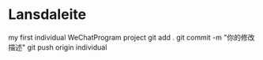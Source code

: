# Lansdaleite
my first individual WeChatProgram project
git add .
git commit -m "你的修改描述"
git push origin individual

